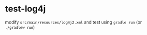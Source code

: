 # test-log4j
modify `src/main/resources/log4j2.xml` and test using `gradle run` (or `./gradlew run`)
